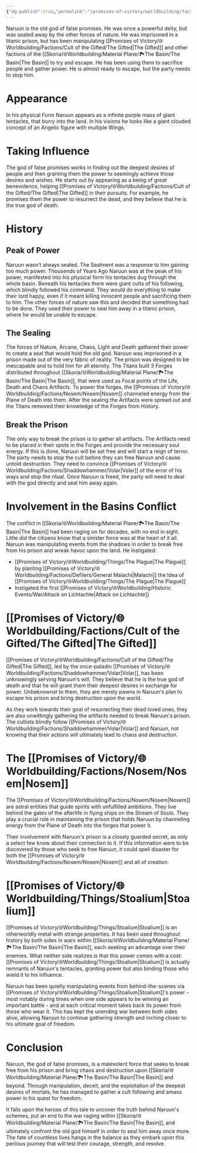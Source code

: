 ```yaml
---
{"dg-publish":true,"permalink":"/promises-of-victory/worldbuilding/factions/unaffiliated/naruun/","title":"Naruun","noteIcon":"NPC","created":"2023-01-25T02:26:54.184+01:00","updated":"2023-04-07T13:38:08.771+02:00"}
---
```



Naruun is the old god of false promises. He was once a powerful deity, but was sealed away by the other forces of nature. He was imprisoned in a titanic prison, but has been manipulating [[Promises of Victory/🌐Worldbuilding/Factions/Cult of the Gifted/The Gifted\|The Gifted]]  and other factions of the [[Skoria/🌐Worldbuilding/Material Plane/🏞️The Basin/The Basin\|The Basin]] to try and escape. He has been using them to sacrifice people and gather power. He is almost ready to escape, but the party needs to stop him.

# Appearance
In his physical Form Naruun appears as a infinite purple mass of giant tentacles, that burry into the land.
In his visions he looks like a giant clouded concept of an Angelic figure with multiple Wings.

# Taking Influence
The god of false promises works in finding out the deepest desires of people and then granting them the power to seemingly achieve those desires and wishes.
He starts out by appearing as a being of great benevolence, helping [[Promises of Victory/🌐Worldbuilding/Factions/Cult of the Gifted/The Gifted\|The Gifted]] in their pursuits. For example, he promises them the power to resurrect the dead, and they believe that he is the true god of death.

# History

## Peak of Power

Naruun wasn't always sealed. The Sealment was a response to him gaining too much power.
Thousends of Years Ago Naruun was at the peak of his power, manifested into his physical form his tentacles dug through the whole basin.
Beneath his tentacles there were giant cults of his following, which blindly followed his command.
They would do everything to make their lord happy, even if it meant killing innocent people and sacrificing them to him. The other forces of nature saw this and decided that something had to be done. They used their power to seal him away in a titanic prison, where he would be unable to escape.

## The Sealing

The forces of Nature, Arcane, Chaos, Light and Death gathered their power to create a seal that would hold the old god.
Naruun was imprisoned in a prison made out of the very fabric of reality. The prison was designed to be inescapable and to hold him for all eternity.
The Titans built 3 Forges distributed throughout [[Skoria/🌐Worldbuilding/Material Plane/🏞️The Basin/The Basin\|The Basin]], that were used as Focal points of the Life, Death and Chaos Artifacts.
To power the forges, the [[Promises of Victory/🌐Worldbuilding/Factions/Nosem/Nosem\|Nosem]] channeled energy from the Plane of Death into them.
After the sealing the Artifacts were spread out and the Titans removed their knowledge of the Forges from History.

## Break the Prison

The only way to break the prison is to gather all artifacts. The Artifacts need to be placed in their spots in the Forges and provide the necessary soul energy.
If this is done, Naruun will be set free and will start a reign of terror.
The party needs to stop the cult before they can free Naruun and cause untold destruction. They need to convince [[Promises of Victory/🌐Worldbuilding/Factions/Shaddowhammer/Volar\|Volar]] of the error of his ways and stop the ritual. Once Naruun is freed, the party will need to deal with the god directly and seal him away again.

# Involvement in the Basins Conflict
The conflict in [[Skoria/🌐Worldbuilding/Material Plane/🏞️The Basin/The Basin\|The Basin]] had been raging on for decades, with no end in sight. Little did the citizens know that a sinister force was at the heart of it all. Naruun was manipulating events from the shadows in order to break free from his prison and wreak havoc upon the land.
He Instigated:
- [[Promises of Victory/🌐Worldbuilding/Things/The Plague\|The Plague]] by planting [[Promises of Victory/🌐Worldbuilding/Factions/Defilers/General Malachi\|Malachi]] the Idea of [[Promises of Victory/🌐Worldbuilding/Things/The Plague\|The Plague]]
- Instigated the first [[Promises of Victory/🌐Worldbuilding/Historic Events/War/Attack on Lichtachte\|Attack on Lichtachte]]
# [[Promises of Victory/🌐Worldbuilding/Factions/Cult of the Gifted/The Gifted\|The Gifted]]

[[Promises of Victory/🌐Worldbuilding/Factions/Cult of the Gifted/The Gifted\|The Gifted]], led by the once-paladin [[Promises of Victory/🌐Worldbuilding/Factions/Shaddowhammer/Volar\|Volar]], has been unknowingly serving Naruun's will. They believe that he is the true god of death and that he will grant them their deepest desires in exchange for power. Unbeknownst to them, they are merely pawns in Naruun's plan to escape his prison and bring destruction upon the world.

As they work towards their goal of resurrecting their dead loved ones, they are also unwittingly gathering the artifacts needed to break Naruun's prison. The cultists blindly follow [[Promises of Victory/🌐Worldbuilding/Factions/Shaddowhammer/Volar\|Volar]] and Naruun, not knowing that their actions will ultimately lead to chaos and destruction.

# The [[Promises of Victory/🌐Worldbuilding/Factions/Nosem/Nosem\|Nosem]]

The [[Promises of Victory/🌐Worldbuilding/Factions/Nosem/Nosem\|Nosem]] are astral entities that guide spirits with unfulfilled ambitions. They live behind the gates of the afterlife in flying ships on the Stream of Souls. They play a crucial role in maintaining the prison that holds Naruun by channeling energy from the Plane of Death into the forges that power it.

Their involvement with Naruun's prison is a closely guarded secret, as only a select few know about their connection to it. If this information were to be discovered by those who seek to free Naruun, it could spell disaster for both the [[Promises of Victory/🌐Worldbuilding/Factions/Nosem/Nosem\|Nosem]] and all of creation.

# [[Promises of Victory/🌐Worldbuilding/Things/Stoalium\|Stoalium]]

[[Promises of Victory/🌐Worldbuilding/Things/Stoalium\|Stoalium]] is an otherworldly metal with strange properties. It has been used throughout history by both sides in wars within [[Skoria/🌐Worldbuilding/Material Plane/🏞️The Basin/The Basin\|The Basin]], each seeking an advantage over their enemies. What neither side realizes is that this power comes with a cost: [[Promises of Victory/🌐Worldbuilding/Things/Stoalium\|Stoalium]] is actually remnants of Naruun's tentacles, granting power but also binding those who wield it to his influence.

Naruun has been quietly manipulating events from behind-the-scenes via [[Promises of Victory/🌐Worldbuilding/Things/Stoalium\|Stoalium]]'s power - most notably during times when one side appears to be winning an important battle - and at each critical moment takes back its power from those who wear it. This has kept the unending war between both sides alive, allowing Naruun to continue gathering strength and inching closer to his ultimate goal of freedom.

# Conclusion

Naruun, the god of false promises, is a malevolent force that seeks to break free from his prison and bring chaos and destruction upon [[Skoria/🌐Worldbuilding/Material Plane/🏞️The Basin/The Basin\|The Basin]] and beyond. Through manipulation, deceit, and the exploitation of the deepest desires of mortals, he has managed to gather a cult following and amass power in his quest for freedom.

It falls upon the heroes of this tale to uncover the truth behind Naruun's schemes, put an end to the war raging within [[Skoria/🌐Worldbuilding/Material Plane/🏞️The Basin/The Basin\|The Basin]], and ultimately confront the old god himself in order to seal him away once more. The fate of countless lives hangs in the balance as they embark upon this perilous journey that will test their courage, strength, and resolve.